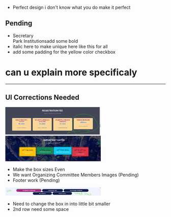 - Perfect design i don't know what you do make it perfect
## Pending
  - Secretary <br /> Park Institutions</span>add some bold
  - italic here to make unique here like this for all
  - add some padding for the yellow color checkbox

# can u explain more specificaly
--------------------------------------------------------

## UI Corrections Needed
<img src="screenshot1.png" alt="Alt Text" width="300">

<img src="screenshot2.png" alt="Alt Text" width="300">

   - Make the box sizes Even
   - We want Organizing Committee Members Images (Pending)
   - Footer work (Pending)

<img src="screenshot3.png" alt="Alt Text" width="300">

   - Need to change the box in into little bit smaller
   - 2nd row need some space






